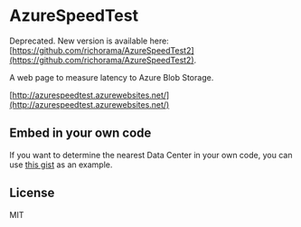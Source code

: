 AzureSpeedTest
==============

Deprecated. New version is available here: [https://github.com/richorama/AzureSpeedTest2](https://github.com/richorama/AzureSpeedTest2).

A web page to measure latency to Azure Blob Storage.

[http://azurespeedtest.azurewebsites.net/](http://azurespeedtest.azurewebsites.net/)


Embed in your own code
----------------------

If you want to determine the nearest Data Center in your own code, you can use [this gist](https://gist.github.com/richorama/6340426) as an example.


License
-------

MIT

